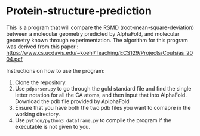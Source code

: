 # Protein-structure-prediction
 This is a program that will compare the RSMD (root-mean-square-deviation) between a molecular geometry predicted by AlphaFold, and 
 molecular geometry known through experimentation. The algorithm for this program was derived from this paper : https://www.cs.ucdavis.edu/~koehl/Teaching/ECS129/Projects/Coutsias_2004.pdf

Instructions on how to use the program:  
1. Clone the repository. 
2. Use ```pdparser.py``` to go through the gold standard file and find the single letter notation for all the CA atoms, and then input that into AlphaFold. Download the pdb file provided by AplphaFold
3. Ensure that you have both the two pdb files you want to comapre in the working directory. 
4. Use ```python/python3 dataframe.py``` to compile the program if the executable is not given to you. 
